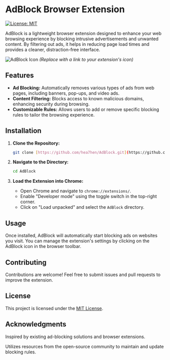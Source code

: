 # AdBlock Browser Extension

[![License: MIT](https://img.shields.io/badge/License-MIT-yellow.svg)](https://opensource.org/licenses/MIT)

AdBlock is a lightweight browser extension designed to enhance your web browsing experience by blocking intrusive advertisements and unwanted content. By filtering out ads, it helps in reducing page load times and provides a cleaner, distraction-free interface.

![AdBlock Icon](link_to_your_extension_icon_here)  *(Replace with a link to your extension's icon)*

## Features

-   **Ad Blocking:** Automatically removes various types of ads from web pages, including banners, pop-ups, and video ads.
-   **Content Filtering:** Blocks access to known malicious domains, enhancing security during browsing.
-   **Customizable Rules:** Allows users to add or remove specific blocking rules to tailor the browsing experience.

## Installation

1.  **Clone the Repository:**

    ```bash
    git clone [https://github.com/hea7hen/AdBlock.git](https://github.com/hea7hen/AdBlock.git)
    ```

2.  **Navigate to the Directory:**

    ```bash
    cd AdBlock
    ```

3.  **Load the Extension into Chrome:**

    -   Open Chrome and navigate to `chrome://extensions/`.
    -   Enable "Developer mode" using the toggle switch in the top-right corner.
    -   Click on "Load unpacked" and select the `AdBlock` directory.

## Usage

Once installed, AdBlock will automatically start blocking ads on websites you visit. You can manage the extension's settings by clicking on the AdBlock icon in the browser toolbar.

## Contributing

Contributions are welcome! Feel free to submit issues and pull requests to improve the extension.

## License

This project is licensed under the [MIT License](https://opensource.org/licenses/MIT).

## Acknowledgments

Inspired by existing ad-blocking solutions and browser extensions.

Utilizes resources from the open-source community to maintain and update blocking rules.
